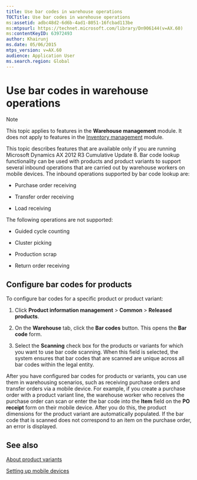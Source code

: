 ```yaml
---
title: Use bar codes in warehouse operations
TOCTitle: Use bar codes in warehouse operations
ms:assetid: adbc48d2-6d6b-4ad1-8051-16fcbad113be
ms:mtpsurl: https://technet.microsoft.com/library/Dn906144(v=AX.60)
ms:contentKeyID: 63972493
author: Khairunj
ms.date: 05/06/2015
mtps_version: v=AX.60
audience: Application User
ms.search.region: Global
---
```


# Use bar codes in warehouse operations 



> [!NOTE]
> <P>This topic applies to features in the <STRONG>Warehouse management</STRONG> module. It does not apply to features in the <A href="inventory-management.md">Inventory management</A> module.</P>



This topic describes features that are available only if you are running Microsoft Dynamics AX 2012 R3 Cumulative Update 8. Bar code lookup functionality can be used with products and product variants to support several inbound operations that are carried out by warehouse workers on mobile devices. The inbound operations supported by bar code lookup are:

  - Purchase order receiving

  - Transfer order receiving

  - Load receiving

The following operations are not supported:

  - Guided cycle counting

  - Cluster picking

  - Production scrap

  - Return order receiving

## Configure bar codes for products

To configure bar codes for a specific product or product variant:

1.  Click **Product information management** \> **Common** \> **Released products**.

2.  On the **Warehouse** tab, click the **Bar codes** button. This opens the **Bar code** form.

3.  Select the **Scanning** check box for the products or variants for which you want to use bar code scanning. When this field is selected, the system ensures that bar codes that are scanned are unique across all bar codes within the legal entity.

After you have configured bar codes for products or variants, you can use them in warehousing scenarios, such as receiving purchase orders and transfer orders via a mobile device. For example, if you create a purchase order with a product variant line, the warehouse worker who receives the purchase order can scan or enter the bar code into the **Item** field on the **PO receipt** form on their mobile device. After you do this, the product dimensions for the product variant are automatically populated. If the bar code that is scanned does not correspond to an item on the purchase order, an error is displayed.

## See also

[About product variants](about-product-variants.md)

[Setting up mobile devices](setting-up-mobile-devices.md)

  


